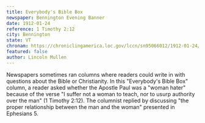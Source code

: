 ```yaml
---
title: Everybody's Bible Box
newspaper: Bennington Evening Banner
date: 1912-01-24
reference: 1 Timothy 2:12
city: Bennington
state: VT
chronam: https://chroniclingamerica.loc.gov/lccn/sn95066012/1912-01-24/ed-1/seq-2/
featured: false
author: Lincoln Mullen
---
```


Newspapers sometimes ran columns where readers could write in with questions about the Bible or Christianity. In this "Everybody's Bible Box" column, a reader asked whether the Apostle Paul was a "woman hater" because of the verse "I suffer not a woman to teach, nor to usurp authority over the man" (1 Timothy 2:12). The columnist replied by discussing "the proper relationship between the man and the woman" presented in Ephesians 5.

